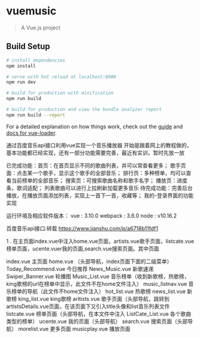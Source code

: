 # vuemusic

> A Vue.js project

## Build Setup

``` bash
# install dependencies
npm install

# serve with hot reload at localhost:8080
npm run dev

# build for production with minification
npm run build

# build for production and view the bundle analyzer report
npm run build --report
```

For a detailed explanation on how things work, check out the [guide](http://vuejs-templates.github.io/webpack/) and [docs for vue-loader](http://vuejs.github.io/vue-loader).


通过百度音乐api接口利用vue实现一个音乐播放器
开始是跟着网上的教程做的，基本功能都已经实现，还有一部分功能需要完善，最近有实训，暂时先放一放

已完成功能：首页：在首页显示不同的歌曲列表，并可以常查看更多；
		     歌手页面：点击某一个歌手，显示这个歌手的全部音乐；
		     排行页：多种榜单，均可以查看当前榜单的全部音乐；
		     搜索页：可搜索歌曲名称和歌手名字；
		     播放页：进度条，歌词适配；
		     列表歌曲可以进行上拉刷新加载更多音乐
待完成功能：完善后台播放，在播放页面添加列表，实现上一首下一首，收藏等；
		     我的-登录界面的功能实现

运行环境及相应软件版本：
  vue : 3.10.0
  webpack : 3.6.0
  node : v10.16.2
  
  百度音乐api接口:转载 https://www.jianshu.com/p/a6718b11fdf1 


1 . 在主页面index.vue中注入home.vue页面，artists.vue歌手页面，listcate.vue榜单页面，ucente.vuer我的页面,search.vue搜索页面。其中页面

index.vue 主页面
	home.vue   （头部导航，index页面下面的二级菜单）
		Today_Recommend.vue 今日推荐
		News_Music.vue 新歌速递
		Swiper_Banner.vue 轮播图
		Music_List.vue 音乐榜单（收到新歌榜，热歌榜，king歌榜的url在榜单中显示，此文件不在home文件注入）
		music_listnav.vue 音乐榜单的导航（此文件不home文件注入）
			hot_list.vue 热歌榜
			news_list.vue 新歌榜
			king_list.vue king歌榜
	aritists.vue  歌手页面（头部导航，跳转到artistsDetails.vue页面，在该页面下又引入title头像和list音乐列表文件
	listcate.vue 榜单页面（头部导航，在本文件中注入 ListCate_List.vue 各个歌曲类型的榜单）
	ucente.vue 我的页面（头部导航）
	search.vue 搜索页面（头部导航）
	morelist.vue 更多页面
musicplay.vue 播放页面
